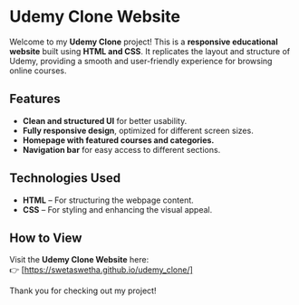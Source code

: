 # Udemy Clone Website  

Welcome to my **Udemy Clone** project! This is a **responsive educational website** built using **HTML and CSS**. It replicates the layout and structure of Udemy, providing a smooth and user-friendly experience for browsing online courses.  

## Features  
- **Clean and structured UI** for better usability.  
- **Fully responsive design**, optimized for different screen sizes.  
- **Homepage with featured courses and categories.**  
- **Navigation bar** for easy access to different sections.  

## Technologies Used  
- **HTML** – For structuring the webpage content.  
- **CSS** – For styling and enhancing the visual appeal.  

## How to View  
Visit the **Udemy Clone Website** here:  
👉 [https://swetaswetha.github.io/udemy_clone/]  

Thank you for checking out my project!  

